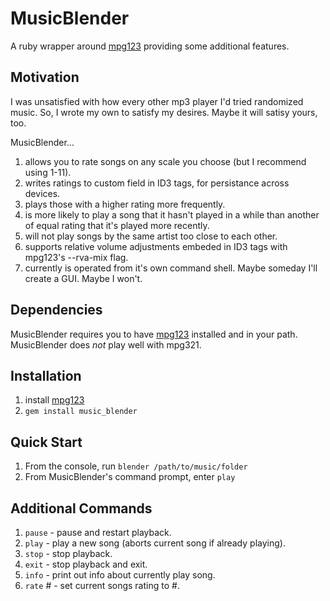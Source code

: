 # MusicBlender

A ruby wrapper around [mpg123](http://www.mpg123.de/ "mpg123") providing some additional features.

## Motivation

I was unsatisfied with how every other mp3 player I'd tried randomized music. So, I wrote my own to satisfy my desires.  Maybe it will satisy yours, too.

MusicBlender...

1. allows you to rate songs on any scale you choose (but I recommend using 1-11). 
2. writes ratings to custom field in ID3 tags, for persistance across devices.
3. plays those with a higher rating more frequently.
4. is more likely to play a song that it hasn't played in a while than another of equal rating that it's played more recently.
5. will not play songs by the same artist too close to each other.
6. supports relative volume adjustments embeded in ID3 tags with mpg123's --rva-mix flag.
7. currently is operated from it's own command shell.  Maybe someday I'll create a GUI.  Maybe I won't.

## Dependencies

MusicBlender requires you to have [mpg123](http://www.mpg123.de/ "mpg123") installed and in your path. MusicBlender does *not* play well with mpg321.

## Installation

1. install [mpg123](http://www.mpg123.de/ "mpg123")
2. `gem install music_blender`

## Quick Start

1. From the console, run `blender /path/to/music/folder`
2. From MusicBlender's command prompt, enter `play`

## Additional Commands

1. `pause` - pause and restart playback.
2. `play` - play a new song (aborts current song if already playing).
3. `stop` - stop playback.
4. `exit` - stop playback and exit.
5. `info` - print out info about currently play song.
6. `rate` # - set current songs rating to #.

